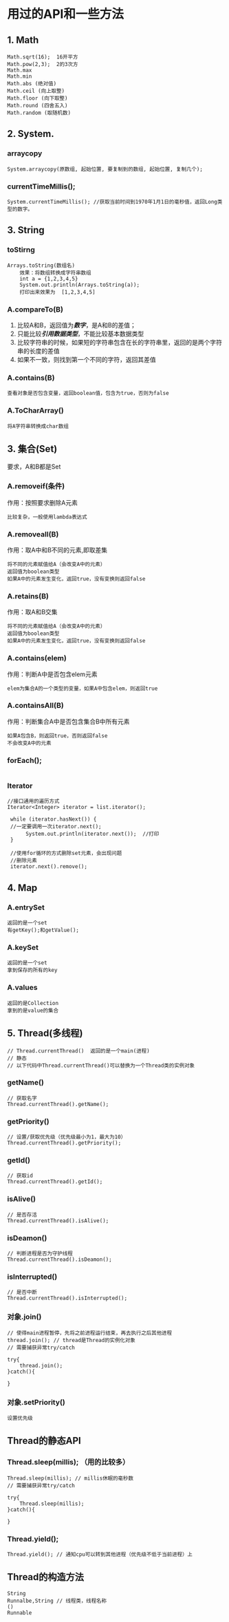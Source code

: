# 用过的API和一些方法

## 1. Math
```
Math.sqrt(16);  16开平方
Math.pow(2,3);  2的3次方
Math.max
Math.min
Math.abs (绝对值)
Math.ceil (向上取整)
Math.floor (向下取整)
Math.round (四舍五入)
Math.random (取随机数)
```

## 2. System.

### arraycopy

```
System.arraycopy(原数组, 起始位置, 要复制到的数组, 起始位置, 复制几个);
```

### currentTimeMillis();

```
System.currentTimeMillis(); //获取当前时间到1970年1月1日的毫秒值，返回Long类型的数字。
```

## 3. String

### toStirng

```
Arrays.toString(数组名)
	效果：将数组转换成字符串数组
	int a = {1,2,3,4,5}
	System.out.println(Arrays.toString(a));
	打印出来效果为  [1,2,3,4,5]
```

### A.compareTo(B)

1. 比较A和B，返回值为***数字***，是A和B的差值；
2. 只能比较***引用数据类型***，不能比较基本数据类型
3. 比较字符串的时候，如果短的字符串包含在长的字符串里，返回的是两个字符串的长度的差值
4. 如果不一致，则找到第一个不同的字符，返回其差值

### A.contains(B)

```
查看对象是否包含变量，返回boolean值，包含为true，否则为false
```

### A.ToCharArray()

```
将A字符串转换成char数组
```



## 3. 集合(Set)

要求，A和B都是Set

### A.removeif(条件)

作用：按照要求删除A元素

```
比较复杂，一般使用lambda表达式
```

### A.removeall(B)

作用：取A中和B不同的元素,即取差集

```
将不同的元素赋值给A（会改变A中的元素）
返回值为boolean类型
如果A中的元素发生变化，返回true，没有变换则返回false
```

### A.retains(B)

作用：取A和B交集

```
将不同的元素赋值给A（会改变A中的元素）
返回值为boolean类型
如果A中的元素发生变化，返回true，没有变换则返回false
```

### A.contains(elem)

作用：判断A中是否包含elem元素

```
elem为集合A的一个类型的变量，如果A中包含elem，则返回true
```

### A.containsAll(B)

作用：判断集合A中是否包含集合B中所有元素

```
如果A包含B，则返回true，否则返回false
不会改变A中的元素
```

### forEach();

```

```



### Iterator

```
//接口通用的遍历方式
Iterator<Integer> iterator = list.iterator();

 while (iterator.hasNext()) {
 //一定要调用一次iterator.next();
      System.out.println(iterator.next());  //打印
 }
 
 //使用for循环的方式删除set元素，会出现问题
 //删除元素
 iterator.next().remove();
```



## 4. Map

### A.entrySet

```
返回的是一个set
有getKey();和getValue();
```

### A.keySet

```
返回的是一个set
拿到保存的所有的key
```

### A.values

```
返回的是Collection
拿到的是value的集合
```

## 5. Thread(多线程)

```
// Thread.currentThread()  返回的是一个main(进程)
// 静态
// 以下代码中Thread.currentThread()可以替换为一个Thread类的实例对象
```

### getName()

```
// 获取名字
Thread.currentThread().getName();
```

### getPriority()

```
// 设置/获取优先级（优先级最小为1，最大为10）
Thread.currentThread().getPriority();
```

### getId()

```
// 获取id
Thread.currentThread().getId();
```

### isAlive()

```
// 是否存活
Thread.currentThread().isAlive();
```

### isDeamon()

```
// 判断进程是否为守护线程
Thread.currentThread().isDeamon();
```

### isInterrupted()

```
// 是否中断
Thread.currentThread().isInterrupted();
```

### 对象.join()

```
// 使得main进程暂停，先将之前进程运行结束，再去执行之后其他进程
thread.join(); // thread是Thread的实例化对象
// 需要捕获异常try/catch
```

```
try{
	thread.join();
}catch(){

}
```

### 对象.setPriority()

```
设置优先级
```

## Thread的静态API

### Thread.sleep(millis); （用的比较多）

```
Thread.sleep(millis); // millis休眠的毫秒数
// 需要捕获异常try/catch
```

```
try{
	Thread.sleep(millis);
}catch(){

}
```

### Thread.yield();

```
Thread.yield(); // 通知cpu可以转到其他进程（优先级不低于当前进程）上
```

## Thread的构造方法

```
String
Runnalbe,String // 线程类，线程名称
()
Runnable
```

